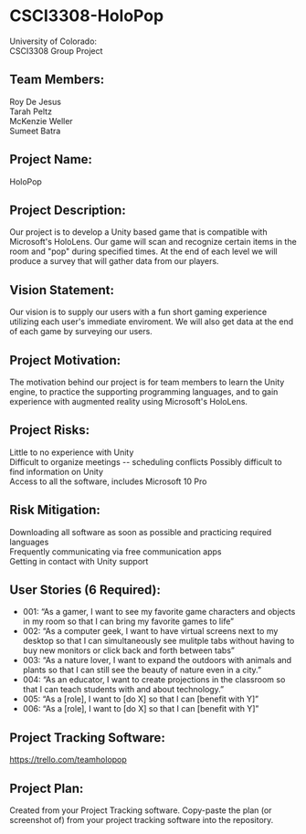 # CSCI3308-HoloPop
University of Colorado:  
CSCI3308 Group Project

## Team Members:  
Roy De Jesus  
Tarah Peltz  
McKenzie Weller  
Sumeet Batra  

## Project Name:  
HoloPop  

## Project Description:  
Our project is to develop a Unity based game that is compatible with Microsoft's HoloLens. Our game will scan and recognize certain items in the room and "pop" during specified times. At the end of each level we will produce a survey that will gather data from our players.

## Vision Statement:  
Our vision is to supply our users with a fun short gaming experience utilizing each user's immediate enviroment. We will also get data at the end of each game by surveying our users.

## Project Motivation:  
The motivation behind our project is for team members to learn the Unity engine, to practice the supporting programming languages, and to gain experience with augmented reality using Microsoft's HoloLens.

## Project Risks:  
Little to no experience with Unity  
Difficult to organize meetings -- scheduling conflicts
Possibly difficult to find information on Unity  
Access to all the software, includes Microsoft 10 Pro  


## Risk Mitigation:  
Downloading all software as soon as possible and practicing required languages  
Frequently communicating via free communication apps  
Getting in contact with Unity support  


## User Stories (6 Required):  
* 001: “As a gamer, I want to see my favorite game characters and objects in my room so that I can bring my favorite games to life”  
* 002: “As a computer geek, I want to have virtual screens next to my desktop so that I can simultaneously see mulitple tabs without having to buy new monitors or click back and forth between tabs”  
* 003: “As a nature lover, I want to expand the outdoors with animals and plants so that I can still see the beauty of nature even in a city.”  
* 004: “As an educator, I want to create projections in the classroom so that I can teach students with and about technology.”  
* 005: “As a [role], I want to [do X] so that I can [benefit with Y]”  
* 006: “As a [role], I want to [do X] so that I can [benefit with Y]”  

## Project Tracking Software:  
https://trello.com/teamholopop

## Project Plan:  
Created from your Project Tracking software. Copy-paste the plan (or screenshot of) from your project tracking software into the repository.
